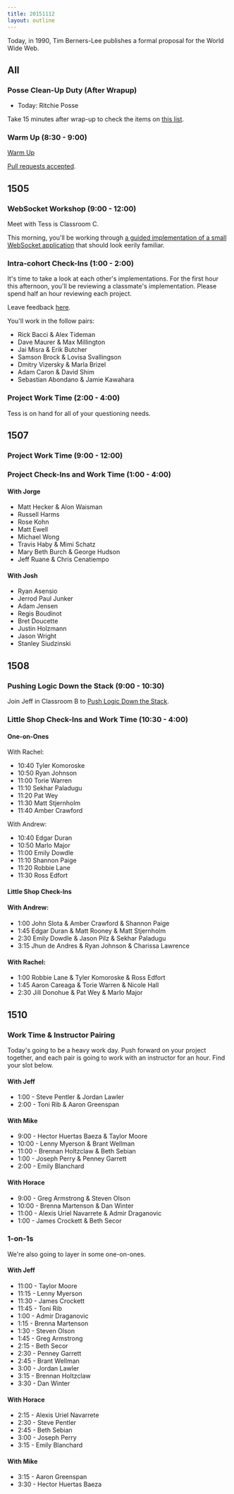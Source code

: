 ```yaml
---
title: 20151112
layout: outline
---
```


Today, in 1990, Tim Berners-Lee publishes a formal proposal for the World Wide Web.

## All

### Posse Clean-Up Duty (After Wrapup)

* Today: Ritchie Posse

Take 15 minutes after wrap-up to check the items on [this list](https://gist.github.com/rwarbelow/f5cfe4333402d043ef2e).

### Warm Up (8:30 - 9:00)

[Warm Up](https://thewarmup.herokuapp.com)

[Pull requests accepted](https://github.com/mikedao/the-warm-up).


## 1505

### WebSocket Workshop (9:00 - 12:00)

Meet with Tess is Classroom C.

This morning, you'll be working through [a guided implementation of a small WebSocket application][ww] that should look eerily familiar.

[ww]: https://github.com/turingschool/lesson_plans/blob/master/ruby_04-apis_and_scalability/websockets_workshop.markdown

### Intra-cohort Check-Ins (1:00 - 2:00)

It's time to take a look at each other's implementations. For the first hour this afternoon, you'll be reviewing a classmate's implementation. Please spend half an hour reviewing each project.

Leave feedback [here](https://public.etherpad-mozilla.org/p/real-time-intracohort-1505).

You'll work in the follow pairs:

* Rick Bacci & Alex Tideman
* Dave Maurer & Max Millington
* Jai Misra & Erik Butcher
* Samson Brock & Lovisa Svallingson
* Dmitry Vizersky & Marla Brizel
* Adam Caron & David Shim
* Sebastian Abondano & Jamie Kawahara

### Project Work Time (2:00 - 4:00)

Tess is on hand for all of your questioning needs.

## 1507

### Project Work Time (9:00 - 12:00)

### Project Check-Ins and Work Time (1:00 - 4:00)

#### With Jorge

* Matt Hecker & Alon Waisman
* Russell Harms
* Rose Kohn
* Matt Ewell
* Michael Wong
* Travis Haby & Mimi Schatz
* Mary Beth Burch & George Hudson
* Jeff Ruane & Chris Cenatiempo

#### With Josh

* Ryan Asensio
* Jerrod Paul Junker
* Adam Jensen
* Regis Boudinot
* Bret Doucette
* Justin Holzmann
* Jason Wright
* Stanley Siudzinski

## 1508

### Pushing Logic Down the Stack (9:00 - 10:30)

Join Jeff in Classroom B to [Push Logic Down the Stack](http://tutorials.jumpstartlab.com/topics/architecture/pushing_logic_down_the_stack.html).

### Little Shop Check-Ins and Work Time (10:30 - 4:00)

#### One-on-Ones

With Rachel:

* 10:40 Tyler Komoroske
* 10:50 Ryan Johnson
* 11:00 Torie Warren
* 11:10 Sekhar Paladugu
* 11:20 Pat Wey
* 11:30 Matt Stjernholm
* 11:40 Amber Crawford

With Andrew:

* 10:40 Edgar Duran
* 10:50 Marlo Major
* 11:00 Emily Dowdle
* 11:10 Shannon Paige
* 11:20 Robbie Lane
* 11:30 Ross Edfort

#### Little Shop Check-Ins

#### With Andrew:

* 1:00 John Slota & Amber Crawford & Shannon Paige
* 1:45 Edgar Duran & Matt Rooney & Matt Stjernholm
* 2:30 Emily Dowdle & Jason Pilz & Sekhar Paladugu
* 3:15 Jhun de Andres & Ryan Johnson & Charissa Lawrence

#### With Rachel:

* 1:00 Robbie Lane & Tyler Komoroske & Ross Edfort
* 1:45 Aaron Careaga & Torie Warren & Nicole Hall
* 2:30 Jill Donohue & Pat Wey & Marlo Major

## 1510

### Work Time & Instructor Pairing

Today's going to be a heavy work day. Push forward on your project together, and each pair is going to work with an instructor for an hour. Find your slot below.

#### With Jeff

* 1:00 - Steve Pentler & Jordan Lawler
* 2:00 - Toni Rib & Aaron Greenspan

#### With Mike

* 9:00 - Hector Huertas Baeza & Taylor Moore
* 10:00 - Lenny Myerson & Brant Wellman
* 11:00 - Brennan Holtzclaw & Beth Sebian
* 1:00 - Joseph Perry & Penney Garrett
* 2:00 - Emily Blanchard

#### With Horace

* 9:00 - Greg Armstrong & Steven Olson
* 10:00 - Brenna Martenson & Dan Winter
* 11:00 - Alexis Uriel Navarrete & Admir Draganovic
* 1:00 - James Crockett & Beth Secor

### 1-on-1s

We're also going to layer in some one-on-ones.

#### With Jeff

* 11:00 - Taylor Moore
* 11:15 - Lenny Myerson
* 11:30 - James Crockett
* 11:45 - Toni Rib
* 1:00 - Admir Draganovic
* 1:15 - Brenna Martenson
* 1:30 - Steven Olson
* 1:45 - Greg Armstrong
* 2:15 - Beth Secor
* 2:30 - Penney Garrett
* 2:45 - Brant Wellman
* 3:00 - Jordan Lawler
* 3:15 - Brennan Holtzclaw
* 3:30 - Dan Winter

#### With Horace

* 2:15 - Alexis Uriel Navarrete
* 2:30 - Steve Pentler
* 2:45 - Beth Sebian
* 3:00 - Joseph Perry
* 3:15 - Emily Blanchard

#### With Mike

* 3:15 - Aaron Greenspan
* 3:30 - Hector Huertas Baeza
